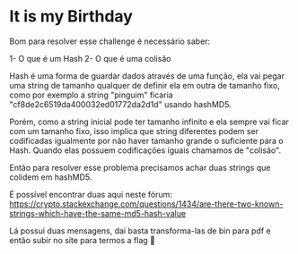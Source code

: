 # It is my Birthday

Bom para resolver esse challenge é necessário saber:

1- O que é um Hash
2- O que é uma colisão

Hash é uma forma de guardar dados através de uma função, ela vai pegar uma string de tamanho qualquer de definir ela em outra de tamanho fixo, como por exemplo a string "pinguim" ficaria "cf8de2c6519da400032ed01772da2d1d" usando hashMD5.

Porém, como a string inicial pode ter tamanho infinito e ela sempre vai ficar com um tamanho fixo, isso implica que string diferentes podem ser codificadas igualmente por não haver tamanho grande o suficiente para o Hash. Quando elas possuem codificações iguais chamamos de "colisão".

Então para resolver esse problema precisamos achar duas strings que colidem em hashMD5.

É possível encontrar duas aqui neste fórum: https://crypto.stackexchange.com/questions/1434/are-there-two-known-strings-which-have-the-same-md5-hash-value

Lá possui duas mensagens, dai basta transforma-las de bin para pdf e então subir no site para termos a flag 🐧